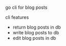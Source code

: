 go cli for blog posts

cli features

- return blog posts in db
- write blog posts to db
- edit blog posts in db
